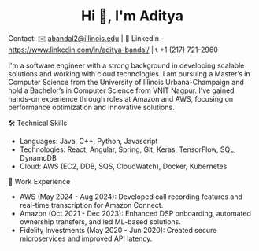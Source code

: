 <h1 align="center">Hi 👋, I'm Aditya</h1>


Contact:
✉️ abandal2@illinois.edu | 🔗 LinkedIn - https://www.linkedin.com/in/aditya-bandal/ | 📞 +1 (217) 721-2960

I'm a software engineer with a strong background in developing scalable solutions and working with cloud technologies. I am pursuing a Master’s in Computer Science from the University of Illinois Urbana-Champaign and hold a Bachelor’s in Computer Science from VNIT Nagpur. I’ve gained hands-on experience through roles at Amazon and AWS, focusing on performance optimization and innovative solutions.

🛠 Technical Skills
- Languages: Java, C++, Python, Javascript
- Technologies: React, Angular, Spring, Git, Keras, TensorFlow, SQL, DynamoDB
- Cloud: AWS (EC2, DDB, SQS, CloudWatch), Docker, Kubernetes

💼 Work Experience
- AWS (May 2024 - Aug 2024): Developed call recording features and real-time transcription for Amazon Connect.
-  Amazon (Oct 2021 - Dec 2023): Enhanced DSP onboarding, automated ownership transfers, and led ML-based solutions.
-  Fidelity Investments (May 2020 - Jun 2020): Created secure microservices and improved API latency.
